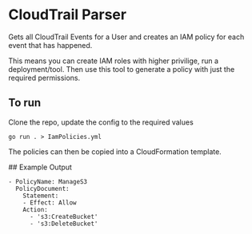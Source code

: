 # CloudTrail Parser

Gets all CloudTrail Events for a User and creates an IAM policy for each event that has happened.

This means you can create IAM roles with higher privilige, run a deployment/tool. Then use this tool to generate a policy with just the required permissions.

## To run

Clone the repo, update the config to the required values

`go run . > IamPolicies.yml`

The policies can then be copied into a CloudFormation template.

## Example Output

```
- PolicyName: ManageS3
  PolicyDocument:
    Statement:
    - Effect: Allow
    Action:
      - 's3:CreateBucket'
      - 's3:DeleteBucket'
```
